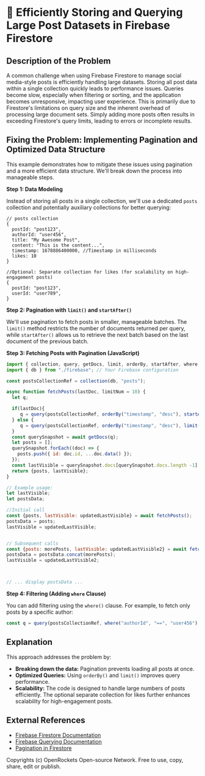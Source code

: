 # 🐞 Efficiently Storing and Querying Large Post Datasets in Firebase Firestore


## Description of the Problem

A common challenge when using Firebase Firestore to manage social media-style posts is efficiently handling large datasets.  Storing all post data within a single collection quickly leads to performance issues.  Queries become slow, especially when filtering or sorting,  and the application becomes unresponsive, impacting user experience.  This is primarily due to Firestore's limitations on query size and the inherent overhead of processing large document sets.  Simply adding more posts often results in exceeding Firestore's query limits, leading to errors or incomplete results.

## Fixing the Problem: Implementing Pagination and Optimized Data Structure

This example demonstrates how to mitigate these issues using pagination and a more efficient data structure. We'll break down the process into manageable steps.

**Step 1: Data Modeling**

Instead of storing all posts in a single collection, we'll use a dedicated `posts` collection and potentially auxiliary collections for better querying:

```
// posts collection
{
  postId: "post123",
  authorId: "user456",
  title: "My Awesome Post",
  content: "This is the content...",
  timestamp: 1678886400000, //Timestamp in milliseconds
  likes: 10
}

//Optional: Separate collection for likes (for scalability on high-engagement posts)
{
  postId: "post123",
  userId: "user789",
}
```

**Step 2: Pagination with `limit()` and `startAfter()`**

We'll use pagination to fetch posts in smaller, manageable batches. The `limit()` method restricts the number of documents returned per query, while `startAfter()` allows us to retrieve the next batch based on the last document of the previous batch.

**Step 3:  Fetching Posts with Pagination (JavaScript)**

```javascript
import { collection, query, getDocs, limit, orderBy, startAfter, where } from "firebase/firestore";
import { db } from "./firebase"; // Your Firebase configuration

const postsCollectionRef = collection(db, "posts");

async function fetchPosts(lastDoc, limitNum = 10) {
  let q;

  if(lastDoc){
     q = query(postsCollectionRef, orderBy("timestamp", "desc"), startAfter(lastDoc), limit(limitNum));
  } else {
     q = query(postsCollectionRef, orderBy("timestamp", "desc"), limit(limitNum));
  }
  const querySnapshot = await getDocs(q);
  let posts = [];
  querySnapshot.forEach((doc) => {
    posts.push({ id: doc.id, ...doc.data() });
  });
  const lastVisible = querySnapshot.docs[querySnapshot.docs.length -1];
  return {posts, lastVisible};
}

// Example usage:
let lastVisible;
let postsData;

//Initial call
const {posts, lastVisible: updatedLastVisible} = await fetchPosts();
postsData = posts;
lastVisible = updatedLastVisible;


// Subsequent calls
const {posts: morePosts, lastVisible: updatedLastVisible2} = await fetchPosts(lastVisible);
postsData = postsData.concat(morePosts);
lastVisible = updatedLastVisible2;



// ... display postsData ...
```

**Step 4:  Filtering (Adding `where` Clause)**

You can add filtering using the `where()` clause.  For example, to fetch only posts by a specific author:

```javascript
const q = query(postsCollectionRef, where("authorId", "==", "user456"), orderBy("timestamp", "desc"), limit(10));
```


## Explanation

This approach addresses the problem by:

* **Breaking down the data:**  Pagination prevents loading all posts at once.
* **Optimized Queries:** Using `orderBy()` and `limit()` improves query performance.
* **Scalability:**  The code is designed to handle large numbers of posts efficiently.  The optional separate collection for likes further enhances scalability for high-engagement posts.

## External References

* [Firebase Firestore Documentation](https://firebase.google.com/docs/firestore)
* [Firebase Querying Documentation](https://firebase.google.com/docs/firestore/query-data/queries)
* [Pagination in Firestore](https://firebase.google.com/docs/firestore/query-data/pagination)


Copyrights (c) OpenRockets Open-source Network. Free to use, copy, share, edit or publish.

